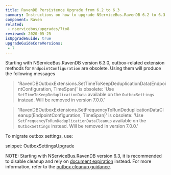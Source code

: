```yaml
---
title: RavenDB Persistence Upgrade from 6.2 to 6.3
summary: Instructions on how to upgrade NServiceBus.RavenDB 6.2 to 6.3
component: Raven
related:
 - nservicebus/upgrades/7to8
reviewed: 2020-05-25
isUpgradeGuide: true
upgradeGuideCoreVersions:
 - 7
---
```


Starting with NServiceBus.RavenDB version 6.3.0, outbox-related extension methods for `EndpointConfiguration` are obsolete. Using them will produce the following messages

> 'RavenDBOutboxExtensions.SetTimeToKeepDeduplicationData(EndpointConfiguration, TimeSpan)' is obsolete: 'Use `SetTimeToKeepDeduplicationData` available on the `OutboxSettings` instead. Will be removed in version 7.0.0.'

> 'RavenDBOutboxExtensions.SetFrequencyToRunDeduplicationDataCleanup(EndpointConfiguration, TimeSpan)' is obsolete: 'Use `SetFrequencyToRunDeduplicationDataCleanup` available on the `OutboxSettings` instead. Will be removed in version 7.0.0.'

To migrate outbox settings, use:

snippet: OutboxSettingsUpgrade

NOTE: Starting with NServiceBus.RavenDB version 6.3, it is recommended to disable cleanup and rely on [document expiration](https://ravendb.net/docs/article-page/latest/csharp/server/extensions/expiration) instead. For more information, refer to the [outbox cleanup guidance](/persistence/ravendb/outbox.md?version=raven_6.3#deduplication-record-lifespan).